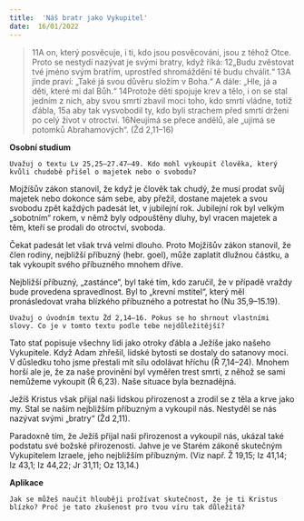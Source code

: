 ```yaml
---
title:  'Náš bratr jako Vykupitel'
date:  16/01/2022
---
```


> <p></p>
> 11A on, který posvěcuje, i ti, kdo jsou posvěcováni, jsou z téhož Otce. Proto se nestydí nazývat je svými bratry, když říká: 12„Budu zvěstovat tvé jméno svým bratřím, uprostřed shromáždění tě budu chválit.“ 13A jinde praví: „Také já svou důvěru složím v Boha.“ A dále: „Hle, já a děti, které mi dal Bůh.“ 14Protože děti spojuje krev a tělo, i on se stal jedním z nich, aby svou smrtí zbavil moci toho, kdo smrtí vládne, totiž ďábla, 15a aby tak vysvobodil ty, kdo byli strachem před smrtí drženi po celý život v otroctví. 16Neujímá se přece andělů, ale „ujímá se potomků Abrahamových“. (Žd 2,11–16)

**Osobní studium**

`Uvažuj o textu Lv 25,25–27.47–49. Kdo mohl vykoupit člověka, který kvůli chudobě přišel o majetek nebo o svobodu?`

Mojžíšův zákon stanovil, že když je člověk tak chudý, že musí prodat svůj majetek nebo dokonce sám sebe, aby přežil, dostane majetek a svou svobodu zpět každých padesát let, v jubilejní rok. Jubilejní rok byl velkým „sobotním“ rokem, v němž byly odpouštěny dluhy, byl vracen majetek a těm, kteří se prodali do otroctví, svoboda.

Čekat padesát let však trvá velmi dlouho. Proto Mojžíšův zákon stanovil, že člen rodiny, nejbližší příbuzný (hebr. goel), může zaplatit dlužnou částku, a tak vykoupit svého příbuzného mnohem dříve.

Nejbližší příbuzný, „zastánce“, byl také tím, kdo zaručil, že v případě vraždy bude provedena spravedlnost. Byl to „krevní mstitel“, který měl pronásledovat vraha blízkého příbuzného a potrestat ho (Nu 35,9–15.19).

`Uvažuj o úvodním textu Žd 2,14–16. Pokus se ho shrnout vlastními slovy. Co je v tomto textu podle tebe nejdůležitější?`

Tato stať popisuje všechny lidi jako otroky ďábla a Ježíše jako našeho Vykupitele. Když Adam zhřešil, lidské bytosti se dostaly do satanovy moci. V důsledku toho jsme přestali mít sílu odolávat hříchu (Ř 7,14–24). Mnohem horší ale je, že za naše provinění byl vyměřen trest smrti, z něhož se sami nemůžeme vykoupit (Ř 6,23). Naše situace byla beznadějná.

Ježíš Kristus však přijal naši lidskou přirozenost a zrodil se z těla a krve jako my. Stal se naším nejbližším příbuzným a vykoupil nás. Nestyděl se nás nazývat svými  „bratry“ (Žd 2,11).

Paradoxně tím, že Ježíš přijal naši přirozenost a vykoupil nás, ukázal také podstatu své božské přirozenosti. Jahve je ve Starém zákoně skutečným Vykupitelem Izraele, jeho nejbližším příbuzným. (Viz např. Ž 19,15; Iz 41,14; Iz 43,1; Iz 44,22; Jr 31,11; Oz 13,14.)

**Aplikace**

`Jak se můžeš naučit hlouběji prožívat skutečnost, že je ti Kristus blízko? Proč je tato zkušenost pro tvou víru tak důležitá?`